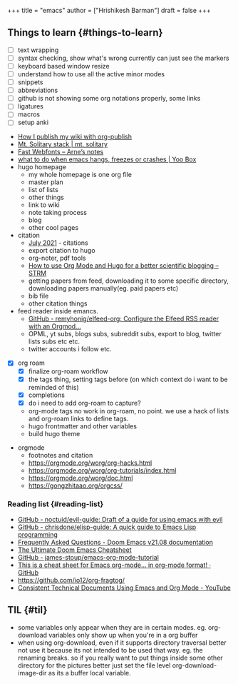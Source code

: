 +++
title = "emacs"
author = ["Hrishikesh Barman"]
draft = false
+++

## Things to learn {#things-to-learn}

-   [ ] text wrapping
-   [ ] syntax checking, show what's wrong currently can just see the markers
-   [ ] keyboard based window resize
-   [ ] understand how to use all the active minor modes
-   [ ] snippets
-   [ ] abbreviations
-   [ ] github is not showing some org notations properly, some links
-   [ ] ligatures
-   [ ] macros
-   [ ] setup anki
-   [How I publish my wiki with org-publish](https://commonplace.doubleloop.net/20200821142536-how_i_publish_my_wiki_with_org_publish)
-   [Mt. Solitary stack | mt. solitary](https://www.mtsolitary.com/20210329232300-mt-solitary-stack/)
-   [Fast Webfonts – Arne’s notes](https://notes.arne.me/fast-webfonts/?stackedNotes=%2Fwebfonts%2F%2C%2Fweb-development%2F)
-   [what to do when emacs hangs, freezes or crashes | Yoo Box](https://yoo2080.wordpress.com/2013/10/03/what-to-do-when-emacs-hangs-freezes-or-crashes/)
-   hugo homepage
    -   my whole homepage is one org file
    -   master plan
    -   list of lists
    -   other things
    -   link to wiki
    -   note taking process
    -   blog
    -   other cool pages
-   citation
    -   [July 2021](https://blog.tecosaur.com/tmio/2021-07-31-citations.html#fn.3) - citations
    -   export citation to hugo
    -   org-noter, pdf tools
    -   [How to use Org Mode and Hugo for a better scientific blogging – STRM](https://strm.sh/posts/org-mode-blogging/)
    -   getting papers from feed, downloading it to some specific directory, downloading papers manually(eg. paid papers etc)
    -   bib file
    -   other citation things
-   feed reader inside emancs.
    -   [GitHub - remyhonig/elfeed-org: Configure the Elfeed RSS reader with an Orgmod...](https://github.com/remyhonig/elfeed-org)
    -   OPML, yt subs, blogs subs, subreddit subs, export to blog, twitter lists subs etc etc.
    -   twitter accounts i follow etc.
-   [X] org roam
    -   [X] finalize org-roam workflow
    -   [X] the tags thing, setting tags before (on which context do i want to be reminded of this)
    -   [X] completions
    -   [X] do i need to add org-roam to capture?
    -   org-mode tags no work in org-roam, no point. we use a hack of lists and org-roam links to define tags.
    -   hugo frontmatter and other variables
    -   build hugo theme
-   orgmode
    -   footnotes and citation
    -   <https://orgmode.org/worg/org-hacks.html>
    -   <https://orgmode.org/worg/org-tutorials/index.html>
    -   <https://orgmode.org/worg/doc.html>
    -   <https://gongzhitaao.org/orgcss/>


### Reading list {#reading-list}

-   [GitHub - noctuid/evil-guide: Draft of a guide for using emacs with evil](https://github.com/noctuid/evil-guide#does-emacs-have-vim-like-tabs-distinct-window-configurations=)
-   [GitHub - chrisdone/elisp-guide: A quick guide to Emacs Lisp programming](https://github.com/chrisdone/elisp-guide)
-   [Frequently Asked Questions - Doom Emacs v21.08 documentation](https://docs.doomemacs.org/latest/faq#/how-do-i)
-   [The Ultimate Doom Emacs Cheatsheet](https://naghdbishi.ir/Doom-Emacs-Cheat-Sheet/README.html)
-   [GitHub - james-stoup/emacs-org-mode-tutorial](https://github.com/james-stoup/emacs-org-mode-tutorial)
-   [This is a cheat sheet for Emacs org-mode... in org-mode format! · GitHub](https://gist.github.com/drj42/1755992)
-   <https://github.com/io12/org-fragtog/>
-   [Consistent Technical Documents Using Emacs and Org Mode - YouTube](https://www.youtube.com/watch?v=0g9BcZvQbXU)


## TIL {#til}

-   some variables only appear when they are in certain modes. eg. org-download variables only show up when you're in a org buffer
-   when using org-download, even if it supports directory traversal better not
    use it because its not intended to be used that way. eg. the renaming
    breaks. so if you really want to put things inside some other directory for
    the pictures better just set the file level org-download-image-dir as its a
    buffer local variable.
